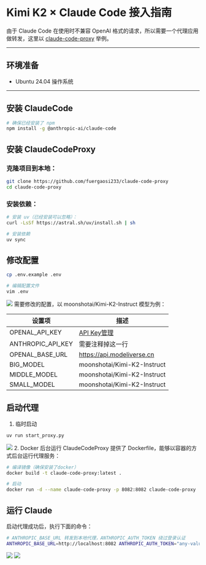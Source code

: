 # Kimi K2 × Claude Code 接入指南

由于 Claude Code 在使用时不兼容 OpenAI 格式的请求，所以需要一个代理应用做转发，这里以 [claude-code-proxy](https://github.com/fuergaosi233/claude-code-proxy) 举例。

---

## 环境准备

- Ubuntu 24.04 操作系统

---

## 安装 ClaudeCode

```bash
# 确保已经安装了 npm
npm install -g @anthropic-ai/claude-code
```

## 安装 ClaudeCodeProxy
### 克隆项目到本地：
```bash
git clone https://github.com/fuergaosi233/claude-code-proxy
cd claude-code-proxy
```
### 安装依赖：
```bash
# 安装 uv（已经安装可以忽略）：
curl -LsSf https://astral.sh/uv/install.sh | sh

# 安装依赖
uv sync
```
## 修改配置
```bash
cp .env.example .env

# 编辑配置文件
vim .env
```
![](https://www-s.ucloud.cn/2025/07/682ae34721e558e2efc06c524918a37d_1752663308311.PNG)
需要修改的配置，以 moonshotai/Kimi-K2-Instruct 模型为例：

| 设置项 | 描述 |
|---|---|
| OPENAL_API_KEY | [API Key管理](https://console.ucloud.cn/modelverse/experience/api-keys)|
| ANTHROPIC_API_KEY | 需要注释掉这一行 |
| OPENAL_BASE_URL | https://api.modeliverse.cn |
| BIG_MODEL | moonshotai/Kimi-K2-Instruct |
| MIDDLE_MODEL | moonshotai/Kimi-K2-Instruct |
| SMALL_MODEL | moonshotai/Kimi-K2-Instruct |

## 启动代理
1. 临时启动
```bash
uv run start_proxy.py
```
![](https://www-s.ucloud.cn/2025/07/8ea6f9445e9e7e17680d9436e1d0de1f_1752663621261.PNG)
2. Docker 后台运行
ClaudeCodeProxy 提供了 Dockerfile，能够以容器的方式后台运行代理服务：
```bash
# 编译镜像（确保安装了docker）
docker build -t claude-code-proxy:latest .

# 启动
docker run -d --name claude-code-proxy -p 8082:8082 claude-code-proxy
```
## 运行 Claude
启动代理成功后，执行下面的命令：
```bash
# ANTHROPIC_BASE_URL 转发到本地代理，ANTHROPIC_AUTH_TOKEN 绕过登录认证
ANTHROPIC_BASE_URL=http://localhost:8082 ANTHROPIC_AUTH_TOKEN="any-value" claude
```
![](https://www-s.ucloud.cn/2025/07/d83ee6721ce78781b3f520746134ea52_1752663621267.png)
![](https://www-s.ucloud.cn/2025/07/1aa0ed407af02576155d6e68a8c05347_1752663621269.png)

